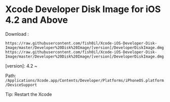 # Xcode Developer Disk Image for iOS 4.2 and Above

Download : 
```
https://raw.githubusercontent.com/fish0il/Xcode-iOS-Developer-Disk-Image/master/Developer%20Disk%20Image/[version]/DeveloperDiskImage.dmg
https://raw.githubusercontent.com/fish0il/Xcode-iOS-Developer-Disk-Image/master/Developer%20Disk%20Image/[version]/DeveloperDiskImage.dmg.signature
```
\[version]: 4.2 ~


Path: `/Applications/Xcode.app/Contents/Developer/Platforms/iPhoneOS.platform/DeviceSupport`

Tip: Restart the Xcode
